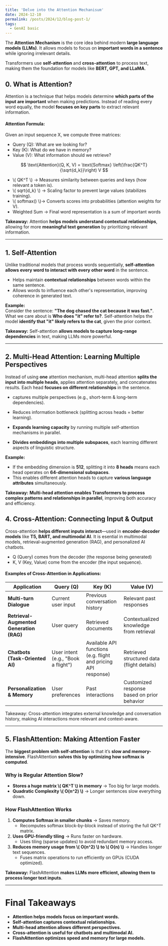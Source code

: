```yaml
---
title: 'Delve into the Attention Mechanisum'
date: 2024-12-10
permalink: /posts/2024/12/blog-post-1/
tags:
  - GenAI basic
---
```


The **Attention Mechanism** is the core idea behind modern **large language models (LLMs)**. It allows models to focus on **important words in a sentence** while ignoring irrelevant details.  

Transformers use **self-attention** and **cross-attention** to process text, making them the foundation for models like **BERT, GPT, and LLaMA**.  


## 0. What is Attention?
Attention is a technique that helps models determine **which parts of the input are important** when making predictions.  Instead of reading every word equally, the model **focuses on key parts** to extract relevant information.  


#### Attention Formula:
Given an input sequence X, we compute three matrices:
- Query (Q): What are we looking for?
- Key (K): What do we have in memory?
- Value (V): What information should we retrieve?

$$
\text{Attention}(Q, K, V) = \text{Softmax} \left(\frac{QK^T}{\sqrt{d_k}}\right) V
$$

- \\( QK^T  \\) → Measures similarity between queries and keys (how relevant a token is).
-	\\( sqrt{d_k} \\)  → Scaling factor to prevent large values (stabilizes training).
- \\( softmax()  \\)→ Converts scores into probabilities (attention weights for V).
-  Weighted Sum →  Final word representation is a sum of important words 

**Takeaway:** Attention **helps models understand contextual relationships**, allowing for more **meaningful text generation** by prioritizing relevant information.

----
## 1. Self-Attention
Unlike traditional models that process words sequentially, **self-attention allows every word to interact with every other word** in the sentence.  

- Helps maintain **contextual relationships** between words within the same sentence.
- Allows words to influence each other's representation, improving coherence in generated text.

**Example:**  
Consider the sentence: **"The dog chased the cat because it was fast."**. What we care about is **Who does "it" refer to?**. Self-attention helps the model **identify that "it" likely refers to the cat**, given the prior context.

**Takeaway:** Self-attention **allows models to capture long-range dependencies** in text, making LLMs more powerful.

---
## 2. Multi-Head Attention: Learning Multiple Perspectives
Instead of using **one** attention mechanism, multi-head attention **splits the input into multiple heads**,  applies attention separately, and concatenates results. Each head **focuses on different relationships** in the sentence.

- captures multiple perspectives (e.g., short-term & long-term dependencies).
- Reduces information bottleneck (splitting across heads = better learning).

- **Expands learning capacity** by running multiple self-attention mechanisms in parallel.
- **Divides embeddings into multiple subspaces**, each learning different aspects of linguistic structure.

**Example:**
- If the embedding dimension is **512**, splitting it into **8 heads** means each head operates on **64-dimensional subspaces**.
- This enables different attention heads to capture **various language attributes** simultaneously.

**Takeaway:** **Multi-head attention enables Transformers to process complex patterns and relationships in parallel**, improving both accuracy and efficiency.



## 4. Cross-Attention: Connecting Input & Output 
Cross-attention **helps different inputs interact**—used in **encoder-decoder models** like **T5, BART, and multimodal AI**.  It is esential in multimodal models, retrieval-augmented generation (RAG), and personalized AI chatbots.

- Q (Query) comes from the decoder (the response being generated)
-	K, V (Key, Value) come from the encoder (the input sequence).

#### **Examples of Cross-Attention in Applications:**

| **Application** | **Query (Q)** | **Key (K)** | **Value (V)** |
|----------------|--------------|-------------|---------------|
| **Multi-turn Dialogue** | Current user input | Previous conversation history | Relevant past responses |
| **Retrieval-Augmented Generation (RAG)** | User query | Retrieved documents | Contextualized knowledge from retrieval |
| **Chatbots (Task-Oriented AI)** | User intent (e.g., "Book a flight") | Available API functions (e.g. flight and pricing API response) | Retrieved structured data (flight details) |
| **Personalization & Memory** | User preferences | Past interactions | Customized response based on prior behavior |

Takeaway: Cross-attention integrates external knowledge and conversation history, making AI interactions more relevant and context-aware.

---

## 5. FlashAttention:  Making Attention Faster
The **biggest problem with self-attention** is that it’s **slow and memory-intensive**. FlashAttention **solves this by optimizing how softmax is computed**.

### **Why is Regular Attention Slow?**
- **Stores a huge matrix \\( QK^T \\) in memory** → Too big for large models.  
- **Quadratic Complexity \\( O(n^2) \\)** → Longer sentences slow everything down.  

### **How FlashAttention Works**
1. **Computes Softmax in smaller chunks** → Saves memory.  
    - Recomputes softmax block-by-block instead of storing the full  QK^T  matrix.
2. **Uses GPU-friendly tiling** → Runs faster on hardware.  
    - Uses tiling (sparse updates) to avoid redundant memory access.
3. **Reduces memory usage from \\( O(n^2) \\) to \\( O(n) \\)** → Handles longer text sequences.  
    - Fuses matrix operations to run efficiently on GPUs (CUDA optimized).

**Takeaway:** FlashAttention **makes LLMs more efficient, allowing them to process longer text inputs**.



---

# **Final Takeaways**
- **Attention helps models focus on important words.**  
- **Self-attention captures contextual relationships.**  
- **Multi-head attention allows different perspectives.**  
- **Cross-attention is useful for chatbots and multimodal AI.**  
- **FlashAttention optimizes speed and memory for large models.**  